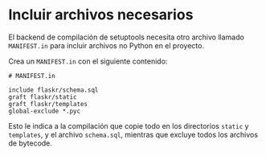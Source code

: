 # Incluir archivos necesarios

El backend de compilación de setuptools necesita otro archivo llamado `MANIFEST.in` para incluir archivos no Python en el proyecto.

Crea un `MANIFEST.in` con el siguiente contenido:

```none
# MANIFEST.in

include flaskr/schema.sql
graft flaskr/static
graft flaskr/templates
global-exclude *.pyc
```

Esto le indica a la compilación que copie todo en los directorios `static` y `templates`, y el archivo `schema.sql`, mientras que excluye todos los archivos de bytecode.
